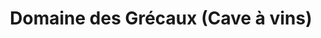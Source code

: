 ---
title: "Domaine des Grécaux (Cave à vins)"
url: /saint-jean-de-fos/domaine-des-grecaux-cave-a-vins/
shop: Spirituosen
---